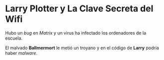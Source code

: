 # Larry Plotter y La Clave Secreta del Wifi

Hubo un *bug* en *Matrix* y un virus ha infectado los ordenadores de la escuela.

El malvado **Ballmermort** le metió un troyano y en el código de **Larry** podría haber *malware*. 
